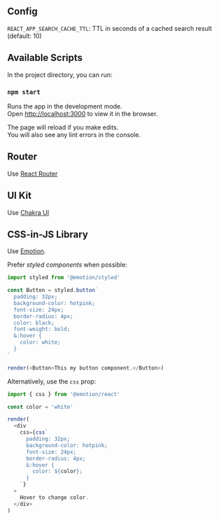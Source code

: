 ## Config

`REACT_APP_SEARCH_CACHE_TTL`: TTL in seconds of a cached search result (default: 10)


## Available Scripts

In the project directory, you can run:

### `npm start`

Runs the app in the development mode.\
Open [http://localhost:3000](http://localhost:3000) to view it in the browser.

The page will reload if you make edits.\
You will also see any lint errors in the console.

## Router

Use [React Router](https://reactrouter.com/en/main/start/tutorial)

## UI Kit

Use [Chakra UI](https://chakra-ui.com/getting-started)

## CSS-in-JS Library

Use [Emotion](https://emotion.sh/docs/introduction).

Prefer *styled components* when possible:

```javascript
import styled from '@emotion/styled'

const Button = styled.button`
  padding: 32px;
  background-color: hotpink;
  font-size: 24px;
  border-radius: 4px;
  color: black;
  font-weight: bold;
  &:hover {
    color: white;
  }
`

render(<Button>This my button component.</Button>)
```

Alternatively, use the `css` prop:


```javascript
import { css } from '@emotion/react'

const color = 'white'

render(
  <div
    css={css`
      padding: 32px;
      background-color: hotpink;
      font-size: 24px;
      border-radius: 4px;
      &:hover {
        color: ${color};
      }
    `}
  >
    Hover to change color.
  </div>
)
```

